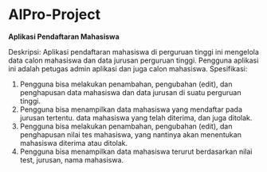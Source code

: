 # AlPro-Project
**Aplikasi Pendaftaran Mahasiswa**

Deskripsi: Aplikasi pendaftaran mahasiswa di perguruan tinggi ini mengelola data calon mahasiswa dan data jurusan perguruan tinggi. Pengguna aplikasi ini adalah petugas admin aplikasi dan juga calon mahasiswa.
Spesifikasi:
1. Pengguna bisa melakukan penambahan, pengubahan (edit), dan penghapusan data mahasiswa dan data jurusan di suatu perguruan tinggi.
2. Pengguna bisa menampilkan data mahasiswa yang mendaftar pada jurusan tertentu. data mahasiswa yang telah diterima, dan juga ditolak.
3. Pengguna bisa melakukan penambahan, pengubahan (edit), dan penghapusan nilai tes mahasiswa, yang nantinya akan menentukan mahasiswa diterima atau ditolak.
4. Pengguna bisa menampilkan data mahasiswa terurut berdasarkan nilai test, jurusan, nama mahasiswa.
